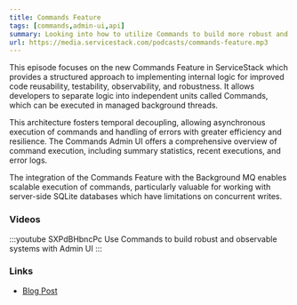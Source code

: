 ```yaml
---
title: Commands Feature
tags: [commands,admin-ui,api]
summary: Looking into how to utilize Commands to build more robust and observable systems
url: https://media.servicestack.com/podcasts/commands-feature.mp3
---
```


This episode focuses on the new Commands Feature in ServiceStack which provides a structured 
approach to implementing internal logic for improved code reusability, testability, observability,
and robustness. It allows developers to separate logic into independent units called Commands, 
which can be executed in managed background threads. 

This architecture fosters temporal decoupling, allowing asynchronous execution of commands 
and handling of errors with greater efficiency and resilience. The Commands Admin UI offers a 
comprehensive overview of command execution, including summary statistics, recent executions, 
and error logs. 

The integration of the Commands Feature with the Background MQ enables scalable execution of 
commands, particularly valuable for working with server-side SQLite databases which have 
limitations on concurrent writes.

### Videos

:::youtube SXPdBHbncPc
Use Commands to build robust and observable systems with Admin UI
:::

### Links

- [Blog Post](/posts/commands-feature)
